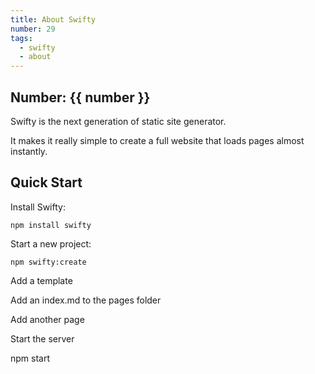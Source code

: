 ```yaml
---
title: About Swifty
number: 29
tags:
  - swifty
  - about
---
```


## Number: {{ number }}

Swifty is the next generation of static site generator.

It makes it really simple to create a full website that loads pages almost instantly.

## Quick Start

Install Swifty:

```
npm install swifty
```

Start a new project:

```
npm swifty:create
```

Add a template

Add an index.md to the pages folder

Add another page

Start the server

npm start


